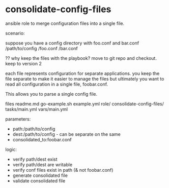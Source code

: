 consolidate-config-files
==============

ansible role to merge configuration files into a single file.

scenario:

suppose you have a config directory with foo.conf and bar.conf
/path/to/config
  /foo.conf
  /bar.conf

?? why keep the files with the playbook? move to git repo and checkout. keep to version 2

each file represents configuration for separate applications. you keep the file separate to make it easier to manage the files but ultimately you want to read all configuration in a single file, foobar.conf.

This allows you to parse a single config file.

files
readme.md
go-example.sh
example.yml
role/
  consolidate-config-files/
    tasks/main.yml
    vars/main.yml

parameters:
  - path:/path/to/config
  - dest:/path/to/config - can be separate on the same
  - consolidated_to:foobar.conf 

logic:
  - verify path/dest exist
  - verify path/dest are writable
  - verify conf files exist in path (& not foobar.conf)
  - generate consolidated file
  - validate consolidated file

